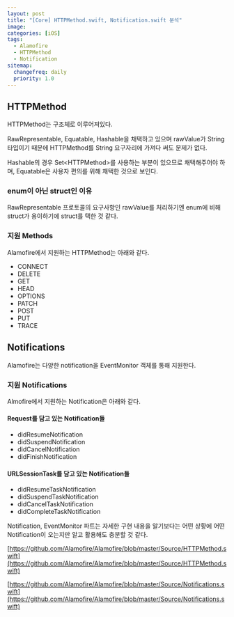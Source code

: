 ```yaml
---
layout: post
title: "[Core] HTTPMethod.swift, Notification.swift 분석"
image:
categories: [iOS]
tags: 
  - Alamofire
  - HTTPMethod
  - Notification
sitemap:
  changefreq: daily
  priority: 1.0
---
```


## HTTPMethod

HTTPMethod는 구조체로 이루어져있다. 

RawRepresentable, Equatable, Hashable을 채택하고 있으며 rawValue가 String 타입이기 때문에 HTTPMethod를 String 요구자리에 가져다 써도 문제가 없다.

Hashable의 경우 Set\<HTTPMethod\>를 사용하는 부분이 있으므로 채택해주어야 하며, Equatable은 사용자 편의를 위해 채택한 것으로 보인다.



### enum이 아닌 struct인 이유

RawRepresentable 프로토콜의 요구사항인 rawValue를 처리하기엔 enum에 비해 struct가 용이하기에 struct를 택한 것 같다.



### 지원 Methods

Alamofire에서 지원하는 HTTPMethod는 아래와 같다.

- CONNECT
- DELETE
- GET
- HEAD
- OPTIONS
- PATCH
- POST
- PUT
- TRACE



## Notifications

Alamofire는 다양한 notification을 EventMonitor 객체를 통해 지원한다.



### 지원 Notifications

Almofire에서 지원하는 Notification은 아래와 같다.

#### Request를 담고 있는 Notification들

- didResumeNotification
- didSuspendNotification
- didCancelNotification
- didFinishNotification

#### URLSessionTask를 담고 있는 Notification들

- didResumeTaskNotification
- didSuspendTaskNotification
- didCancelTaskNotification
- didCompleteTaskNotification



Notification, EventMonitor 파트는 자세한 구현 내용을 알기보다는 어떤 상황에 어떤 Notification이 오는지만 알고 활용해도 충분할 것 같다.



[https://github.com/Alamofire/Alamofire/blob/master/Source/HTTPMethod.swift](https://github.com/Alamofire/Alamofire/blob/master/Source/HTTPMethod.swift)

[https://github.com/Alamofire/Alamofire/blob/master/Source/Notifications.swift](https://github.com/Alamofire/Alamofire/blob/master/Source/Notifications.swift)

